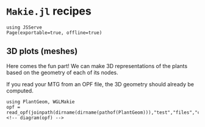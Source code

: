 # `Makie.jl` recipes

```@example 1
using JSServe
Page(exportable=true, offline=true)
```

## 3D plots (meshes)

Here comes the fun part! We can make 3D representations of the plants based on the geometry of each of its nodes.

If you read your MTG from an OPF file, the 3D geometry should already be computed.

```@example 1
using PlantGeom, WGLMakie
opf = read_opf(joinpath(dirname(dirname(pathof(PlantGeom))),"test","files","coffee.opf"))
<!-- diagram(opf) -->
```
